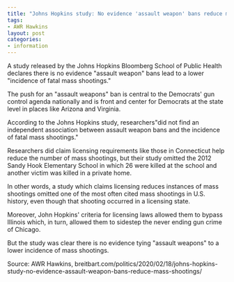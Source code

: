 ```yaml
---
title: "Johns Hopkins study: No evidence 'assault weapon' bans reduce mass shootings"
tags:
- AWR Hawkins
layout: post
categories:
- information
---
```


A study released by the Johns Hopkins Bloomberg School of Public Health declares there is no evidence "assault weapon" bans lead to a lower "incidence of fatal mass shootings."

The push for an "assault weapons" ban is central to the Democrats' gun control agenda nationally and is front and center for Democrats at the state level in places like Arizona and Virginia.

According to the Johns Hopkins study, researchers"did not find an independent association between assault weapon bans and the incidence of fatal mass shootings."

Researchers did claim licensing requirements like those in Connecticut help reduce the number of mass shootings, but their study omitted the 2012 Sandy Hook Elementary School in which 26 were killed at the school and another victim was killed in a private home.

In other words, a study which claims licensing reduces instances of mass shootings omitted one of the most often cited mass shootings in U.S. history, even though that shooting occurred in a licensing state.

Moreover, John Hopkins' criteria for licensing laws allowed them to bypass Illinois which, in turn, allowed them to sidestep the never ending gun crime of Chicago.

But the study was clear there is no evidence tying "assault weapons" to a lower incidence of mass shootings.

Source: AWR Hawkins, breitbart.com/politics/2020/02/18/johns-hopkins-study-no-evidence-assault-weapon-bans-reduce-mass-shootings/
